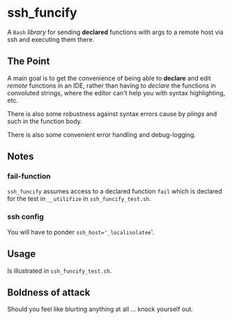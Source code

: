 # ssh_funcify
A `Bash` _library_ for sending **declared** functions with args to a remote host via ssh and executing them there.

## The Point
A main goal is to get the convenience of being able to **declare** and edit _remote_ functions in an IDE, rather than having to _declare_ the functions in convoluted strings, where the editor can't help you with syntax highlighting, etc.

There is also some robustness against syntax errors cause by _plings_ and such in the function body.

There is also some convenient error handling and debug-logging.

## Notes
### fail-function
`ssh_funcify` assumes access to a declared function `fail` which is declared for the test in `__utilifize` in `ssh_funcify_test.sh`.
### ssh config
You will have to ponder `ssh_host='_localisolatee`'.


## Usage
Is illustrated in `ssh_funcify_test.sh`.

## Boldness of attack
Should you feel like blurting anything at all ... knock yourself out.
